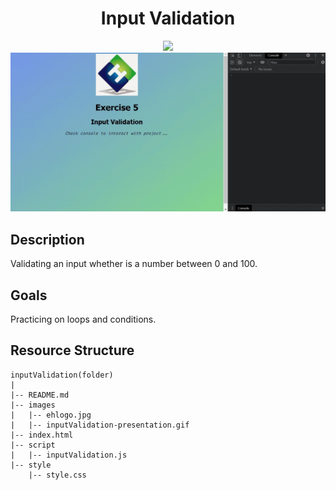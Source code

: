 <div align=center>
	<h1>Input Validation</h1>
</div>

<div align="center">
	<a href="https://testerdoe.github.io/js-main-repo-test/interactiveJSexercises/inputValidation/">
		<img src="https://img.shields.io/badge/live-%23.svg?&style=for-the-badge&logo=www&logoColor=white%22&color=black">
	</a>
	<br>
	<img src="./images/inputValidation-presentation.gif"/>
</div>

## Description

Validating an input whether is a number between 0 and 100.

## Goals

Practicing on loops and conditions.


## Resource Structure 

```
inputValidation(folder)
|
|-- README.md
|-- images
|   |-- ehlogo.jpg
|   |-- inputValidation-presentation.gif
|-- index.html
|-- script
|   |-- inputValidation.js
|-- style
    |-- style.css
```


